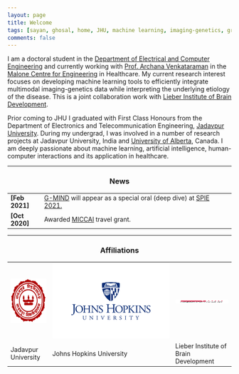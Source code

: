 ```yaml
---
layout: page
title: Welcome
tags: [sayan, ghosal, home, JHU, machine learning, imaging-genetics, graduate]
comments: false
---
```


I am a doctoral student in the [Department of Electrical and Computer Engineering](https://engineering.jhu.edu/ece/) and currently working with [Prof. Archana Venkataraman](https://engineering.jhu.edu/nsa/) in the [Malone Centre for Engineering](https://malonecenter.jhu.edu/) in Healthcare. My current research interest focuses on developing machine learning tools to efficiently integrate multimodal imaging-genetics data while interpreting the underlying etiology of the disease. This is a joint collaboration work with [Lieber Institute of Brain Development](https://www.libd.org).

Prior coming to JHU I graduated with First Class Honours from the Department of Electronics and Telecommunication Engineering, [Jadavpur University](http://www.jaduniv.edu.in/). During my undergrad, I was involved in a number of research projects at Jadavpur University, India and [University of Alberta](https://www.ualberta.ca/), Canada.
I am deeply passionate about machine learning, artificial intelligence, human-computer interactions and its application in healthcare.

----

<h3 align="center">News</h3>
<table class='news-table'>
    <col width="15%">
    <col width="85%">
    <tr>
        <td valign="top"><strong>[Feb 2021]</strong></td>
        <td><a href="https://arxiv.org/abs/2101.11656">G-MIND</a> will appear as a special oral (deep dive) at <a href="https://spie.org/MI/conferencedetails/medical-image-processing#session-LIVE">SPIE 2021.</a></td>
    </tr>
    <tr>
        <td valign="top"><strong>[Oct 2020]</strong></td>
        <td>Awarded <a href="https://www.miccai2020.org/en/">MICCAI</a> travel grant.</td>
    </tr>
</table>

---
<h3 align="center">Affiliations</h3>
<table align="center" class='affl-pic'>
    <tr>
        <td>
            <a href="http://www.jaduniv.edu.in/">
            <img src="/images/ju_logo.png" width="100" height="100"></a>
        </td>
        <td>
            <a href="https://engineering.jhu.edu/ece/">
            <img src="/images/jhu_logo.png"></a>
        </td>
        <td>
            <a href="https://www.libd.org">
            <img src="/images/libd_logo.png" width="150" height="10"></a>
        </td>
    <tr>
    <tr>
        <td>Jadavpur University</td>
        <td>Johns Hopkins University</td>
        <td>Lieber Institute of Brain Development</td>
    </tr>
</table>

